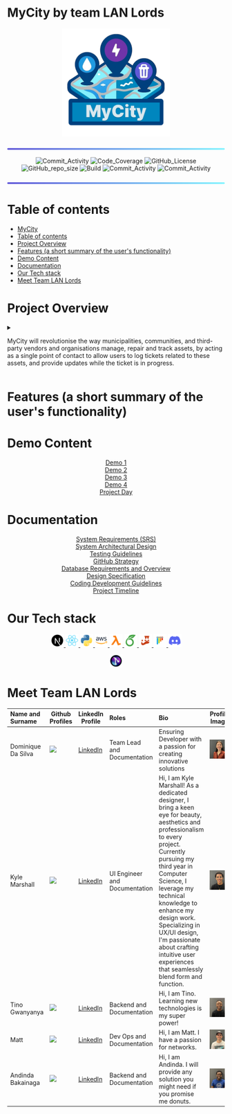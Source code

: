 # MyCity by team LAN Lords

<p align="center">
  <img style="width: 250px; height: auto;" src="/images/logo_MyCity.png" />
</p>

<img src="/images/styling_bar.png" alt="Alt text" title="bar">


<p align="center">
    <img alt="Commit_Activity" src="https://img.shields.io/github/commit-activity/y/COS301-SE-2024/MyCity?style=flat-square">
    <img alt="Code_Coverage" src="https://img.shields.io/codecov/c/github/COS301-SE-2024/MyCity?style=flat-square"> 
    <img alt="GitHub_License" src="https://img.shields.io/github/license/COS301-SE-2024/MyCity?style=flat-square">
    <img alt="GitHub_repo_size" src="https://img.shields.io/github/repo-size/COS301-SE-2024/MyCity?style=flat-square">
    <img alt="Build" src="https://img.shields.io/github/actions/workflow/status/COS301-SE-2024/MyCity/.github%2Fworkflows%2Ftest.yml?style=flat-square">
    <img alt="Commit_Activity" src="https://img.shields.io/github/issues/COS301-SE-2024/MyCity.svg?style=flat-square">
    <img alt="Commit_Activity" src="https://img.shields.io/github/issues-closed/COS301-SE-2024/MyCity.svg?style=flat-square">
</p>


<img src="/images/styling_bar.png" alt="Alt text" title="bar">

# Table of contents

- [MyCity](#mycity)
- [Table of contents](#table-of-contents)
- [Project Overview](#project-overview)
- [Features (a short summary of the user's functionality)](#features-a-short-summary-of-the-users-functionality)
- [Demo Content](#demo-content)
- [Documentation](#documentation)
- [Our Tech stack](#our-tech-stack)
- [Meet Team LAN Lords](#meet-team-lan-lords)


# Project Overview
<details>
<summary><p>MyCity will revolutionise the way municipalities, communities, and third-party vendors and organisations manage, repair and track assets, by acting as a single point of contact to allow users to log tickets related to these assets, and provide updates while the ticket is in progress.</p> </summary>

<p>The system will be designed to handle a wide range of assets for multiple municipalities, allowing users to easily log tickets to report faults and other issues from potholes to transformers.  By using either desktop or mobile devices, MyCity will allow users and municipalities to flag issues relating to assets in their communities, providing updates on progress to reported tickets, increasing the efficiency for both users and all stakeholders.</p>

<p>At the heart of the system is a robust tracking mechanism. Users can report or create assets, which are then logged into the system. A ticketing system will be used to manage these assets, tracking all communication related to them between users and organisations.  Each asset will have a GPS-location associated with it.  This will enable the system to consolidate related issues and reports, reducing the noise caused by multiple users opening different tickets referring to the same asset and issue. This real-time tracking and reporting mechanism will ensure that faults and tickets are addressed promptly and efficiently.</p>

<p>The system will feature a guest capability, allowing even those without a registered account to search and report issues in their area quickly and effortlessly. This inclusive approach ensures that anyone can contribute to the betterment of their community.  Users are able to verify existing reports and tickets by up-voting or down-voting, and by doing so will increase/decrease their priority.</p>

<p>One of the standout features of the system is its GPS enabled mapping capability. Each asset and report will be associated with a GPS location, enabling users to obtain directions from their location to any asset using the inbuilt map functionality of the app. This feature not only makes it easier for users to locate assets but also aids in efficient asset management.</p>

<p>An additional feature that could offer potential benefits, and is open for discussion, would be the ability to upload a photo of the asset or fault at the location of the asset.  With the ability to upload a photo with a ticket, the stakeholders would easily be able to verify the authenticity of the report, and to act and prioritise accordingly.</p>
</details>


# Features (a short summary of the user's functionality)

# Demo Content
<p align="center">
<a href="">Demo 1</a><br>
<a href="">Demo 2</a><br>
<a href="">Demo 3</a><br>
<a href="">Demo 4</a><br>
<a href="">Project Day</a><br>
</p>

# Documentation

<p align="center">
<a href="https://docs.google.com/document/d/14rKvx6jj_NwY2N7VSHivkXs2QrL1ifd2jE4sj98GxWM/edit?usp=sharing">System Requirements (SRS)</a><br>
<a href="">System Architectural Design</a><br>
<a href="">Testing Guidelines</a><br>
<a href="">GitHub Strategy</a><br>
<a href="">Database Requirements and Overview</a><br>
<a href="">Design Specification</a><br>
<a href="">Coding Development Guidelines</a><br>
<a href="">Project Timeline</a><br>
</p>

# Our Tech stack

<p align="center">
  <a href="https://nextjs.org/">
    <img style="width: 30px; height: auto;" src="/images/icon_nextjs.png" alt="Next.js" />
  </a>
  <a href="https://reactjs.org/">
    <img style="width: 30px; height: auto;" src="/images/icon_react.png" alt="React" />
  </a>
  <a href="https://www.python.org/">
    <img style="width: 30px; height: auto;" src="/images/icon_python.png" alt="Python" />
  </a>
  <!--<a href="https://aws.amazon.com/rds/">
    <img style="width: 30px; height: auto;" src="/images/icon_rds.png" alt="Amazon RDS for PostgreSQL" />
  </a>-->
  <a href="https://aws.amazon.com/ec2/">
    <img style="width: 30px; height: auto;" src="/images/icon_aws.png" alt="AWS EC2" />
  </a>
  <!--<a href="https://developers.google.com/maps/documentation/javascript/overview">
    <img style="width: 30px; height: auto;" src="/images/icon_maps.png" alt="Google Maps Javascript API" />
  </a>-->
  <a href="https://aws.amazon.com/lambda/">
    <img style="width: 30px; height: auto;" src="/images/icon_lambda.png" alt="AWS Lambda" />
  </a>
  <a href="https://www.overleaf.com/">
    <img style="width: 30px; height: auto;" src="/images/icon_overleaf.png" alt="Overleaf" />
  </a>
  <!--<a href="https://www.markdownguide.org/">
    <img style="width: 30px; height: auto;" src="/images/icon_md.png" alt="Markdown" />
  </a>-->
  <!--<a href="https://github.com/Kotlin/dokka">
    <img style="width: 30px; height: auto;" src="/images/icon_dokka.png" alt="Dokka" />
  </a>-->
  <a href="https://jestjs.io/">
    <img style="width: 30px; height: auto;" src="/images/icon_jest.png" alt="Jest" />
  </a>
  <a href="https://pytest.org/">
    <img style="width: 30px; height: auto;" src="/images/icon_pytest.png" alt="PyTest" />
  </a>
  <!--<a href="https://aws.github.io/chalice/topics/testing.html">
    <img style="width: 30px; height: auto;" src="/images/icon_chalice.png" alt="Chalice's Test Client" />
  </a>-->
  <a href="https://discord.com/">
    <img style="width: 30px; height: auto;" src="/images/icon_discord.png" alt="Discord" />
  </a>
  <!--<a href="https://calendar.google.com/">
    <img style="width: 30px; height: auto;" src="/images/icon_calendar.png" alt="Google Calendar" />
  </a>-->
</p>

<p align="center">
  <a href="https://www.gitkraken.com/gitlens">
    <img style="width: 30px; height: auto;" src="/images/icon_gitlens.png" alt="GitLens" />
  </a>
  <!--<a href="https://github.com/features/actions">
    <img style="width: 30px; height: auto;" src="/images/icon_actions.png" alt="Github Actions" />
  </a>-->
</p>

# Meet Team LAN Lords

| Name and Surname             | Github Profiles                                                                                           | LinkedIn Profile                                 | Roles                  | Bio                                                                                                                                                                                                                                                                                                                                                                                                                                                             | Profile Image                                                                |
| :--------------------------- | --------------------------------------------------------------------------------------------------------- | -------------------------------------------------------------------------------------------------------------- | :--------------------- | :-------------------------------------------------------------------------------------------------------------------------------------------------------------------------------------------------------------------------------------------------------------------------------------------------------------------------------------------------------------------------------------------------------------------------------------------------------------- | ---------------------------------------------------------------------------- |
| Dominique Da Silva           | <a href="https://github.com/Dominique-Da-Silva"><img src="https://skillicons.dev/icons?i=github&theme=light"/></a>                             | [LinkedIn](https://www.linkedin.com/in/DominiqueDaSilva/)                                        | Team Lead and Documentation      | Ensuring Developer with a passion for creating innovative solutions                                                                                                                                                                                                                                                                                                                                                                                                                                       | <img src="/images/profile_Dominique_Da_Silva.jpg" width="200">                       |
| Kyle Marshall                | <a href=""><img src="https://skillicons.dev/icons?i=github&theme=light"/></a>                             | [LinkedIn]()                                                        | UI Engineer and Documentation              | Hi, I am Kyle Marshall! As a dedicated designer, I bring a keen eye for beauty, aesthetics and professionalism to every project. Currently pursuing my third year in Computer Science, I leverage my technical knowledge to enhance my design work. Specializing in UX/UI design, I'm passionate about crafting intuitive user experiences that seamlessly blend form and function.                                                                             | <img src="/images/profile_Kyle_Marshall.jpg" width="200">                       |
| Tino Gwanyanya                | <a href=""><img src="https://skillicons.dev/icons?i=github&theme=light"/></a>                             | [LinkedIn]()                                                        | Backend and Documentation               | Hi, I am Tino. Learning new technologies is my super power!                                                                            | <img src="/images/profile_Tino_Gwanyanya.jpg" width="200">                       |
| Matt                | <a href=""><img src="https://skillicons.dev/icons?i=github&theme=light"/></a>                             | [LinkedIn]()                                                        | Dev Ops and Documentation              | Hi, I am Matt. I have a passion for networks.                                                                             | <img src="/images/profile_Matthew_Els.jpg" width="200">                       |
| Andinda Bakainaga               | <a href=""><img src="https://skillicons.dev/icons?i=github&theme=light"/></a>                             | [LinkedIn]()                                                        | Backend and Documentation               | Hi, I am Andinda. I will provide any solution you might need if you promise me donuts.                                                                             | <img src="/images/profile_Andinda_Bakainaga.jpg" width="200">                       |
